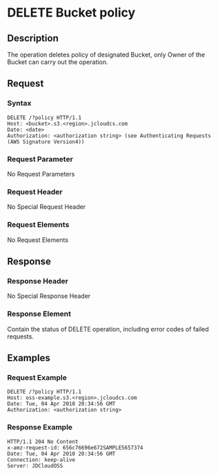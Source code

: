# DELETE Bucket policy

## Description
The operation deletes policy of designated Bucket, only Owner of the Bucket can carry out the operation.

## Request
### Syntax
```
DELETE /?policy HTTP/1.1
Host: <bucket>.s3.<region>.jcloudcs.com 
Date: <date>
Authorization: <authorization string> (see Authenticating Requests (AWS Signature Version4))
```
### Request Parameter
No Request Parameters
### Request Header
No Special Request Header
### Request Elements
No Request Elements

## Response
### Response Header
No Special Response Header
### Response Element
Contain the status of DELETE operation, including error codes of failed requests.

## Examples
### Request Example
```
DELETE /?policy HTTP/1.1
Host: oss-example.s3.<region>.jcloudcs.com 
Date: Tue, 04 Apr 2010 20:34:56 GMT  
Authorization: <authorization string>
```
### Response Example
```
HTTP/1.1 204 No Content 
x-amz-request-id: 656c76696e672SAMPLE5657374  
Date: Tue, 04 Apr 2010 20:34:56 GMT  
Connection: keep-alive  
Server: JDCloudOSS
```

